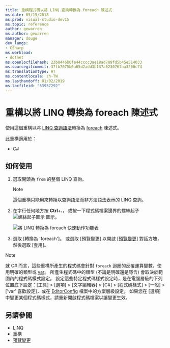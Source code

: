```yaml
---
title: 重構程式碼以將 LINQ 查詢轉換為 foreach 陳述式
ms.date: 05/15/2018
ms.prod: visual-studio-dev15
ms.topic: reference
author: gewarren
ms.author: gewarren
manager: douge
dev_langs:
- CSharp
ms.workload:
- dotnet
ms.openlocfilehash: 23b8446b0fa44cccc3ae18ad789fd5b45e514033
ms.sourcegitcommit: 37fb7075b0a65d2add3b137a5230767aa3266c74
ms.translationtype: HT
ms.contentlocale: zh-TW
ms.lasthandoff: 01/02/2019
ms.locfileid: "53937292"
---
```

# <a name="refactoring-to-convert-linq-to-a-foreach-statement"></a>重構以將 LINQ 轉換為 foreach 陳述式

使用這個重構以將 [LINQ 查詢語法](/dotnet/csharp/programming-guide/concepts/linq/query-syntax-and-method-syntax-in-linq)轉換為 [foreach](/dotnet/csharp/language-reference/keywords/foreach-in) 陳述式。

此重構適用於：

- C#

## <a name="how-to-use-it"></a>如何使用

1. 選取開頭為 `from` 的整個 LINQ 查詢。

   > [!NOTE]
   > 這個重構只能用來轉換以查詢語法而非方法語法表示的 LINQ 查詢。

1. 在字行任何地方按 **Ctrl**+**.**， 或按一下程式碼檔案邊界的螺絲起子 ![螺絲起子圖示](../media/screwdriver-icon.png) 圖示。

   ![將 LINQ 轉換為 foreach 快速動作功能表](media/convert-linq-to-foreach.png)

1. 選取 [轉換為 'foreach']。 或選取 [預覽變更] 以開啟 [[預覽變更]](../../ide/preview-changes.md) 對話方塊，然後選取 [套用]。

> [!NOTE]
> 就 C# 而言，這些重構所產生的程式碼會針對 `foreach` 迴圈的反覆運算變數，使用明確的類型或 [var](/dotnet/csharp/language-reference/keywords/var)。 所產生程式碼中的類型 (不論是明確還是隱含) 會取決於範圍內的程式碼樣式設定。 設定這些特定程式碼樣式設定時，是在電腦層級的下列位置底下設定：[工具] > [選項] > [文字編輯器] > [C#] > [程式碼樣式] > [一般] > [\'var' 喜歡設定]，或在 [EditorConfig](../../ide/editorconfig-code-style-settings-reference.md#implicit-and-explicit-types) 檔案中的方案層級設定。 如果您在 [選項] 中變更某個程式碼樣式，請重新開啟程式碼檔案以讓變更生效。

## <a name="see-also"></a>另請參閱

- [LINQ](/dotnet/standard/using-linq)
- [重構](../refactoring-in-visual-studio.md)
- [預覽變更](../../ide/preview-changes.md)